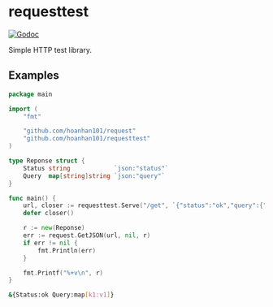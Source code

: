 # requesttest

[![Godoc](https://godoc.org/github.com/hoanhan101/requesttest?status.svg)](https://godoc.org/github.com/hoanhan101/requesttest)

Simple HTTP test library.

## Examples

```go
package main

import (
	"fmt"

	"github.com/hoanhan101/request"
	"github.com/hoanhan101/requesttest"
)

type Reponse struct {
	Status string            `json:"status"`
	Query  map[string]string `json:"query"`
}

func main() {
	url, closer := requesttest.Serve("/get", `{"status":"ok","query":{"k1":"v1"}}`)
	defer closer()

	r := new(Reponse)
	err := request.GetJSON(url, nil, r)
	if err != nil {
		fmt.Println(err)
	}

	fmt.Printf("%+v\n", r)
}
```
```sh
&{Status:ok Query:map[k1:v1]}
```
